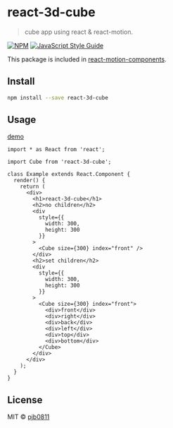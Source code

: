 # react-3d-cube

> cube app using react &amp; react-motion.

[![NPM](https://img.shields.io/npm/v/react-3d-cube.svg)](https://www.npmjs.com/package/react-3d-cube) [![JavaScript Style Guide](https://img.shields.io/badge/code_style-standard-brightgreen.svg)](https://standardjs.com)

This package is included in [react-motion-components](https://github.com/pjb0811/react-motion-components).

## Install

```bash
npm install --save react-3d-cube
```

## Usage

[demo](https://codesandbox.io/s/ojvpllm87q)

```tsx
import * as React from 'react';

import Cube from 'react-3d-cube';

class Example extends React.Component {
  render() {
    return (
      <div>
        <h1>react-3d-cube</h1>
        <h2>no children</h2>
        <div
          style={{
            width: 300,
            height: 300
          }}
        >
          <Cube size={300} index="front" />
        </div>
        <h2>set children</h2>
        <div
          style={{
            width: 300,
            height: 300
          }}
        >
          <Cube size={300} index="front">
            <div>front</div>
            <div>right</div>
            <div>back</div>
            <div>left</div>
            <div>top</div>
            <div>bottom</div>
          </Cube>
        </div>
      </div>
    );
  }
}
```

## License

MIT © [pjb0811](https://github.com/pjb0811)
